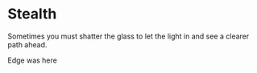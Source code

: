 # Stealth

Sometimes you must shatter the glass to let the light in and see a clearer path ahead.

Edge was here
